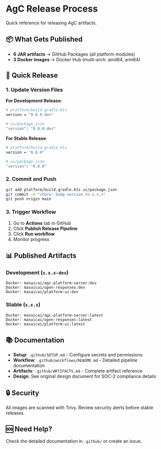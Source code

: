 # AgC Release Process

Quick reference for releasing AgC artifacts.

## 📦 What Gets Published

- **6 JAR artifacts** → GitHub Packages (all platform modules)
- **3 Docker images** → Docker Hub (multi-arch: amd64, arm64)

## 🚀 Quick Release

### 1. Update Version Files

**For Development Release**:
```bash
# platform/build.gradle.kts
version = "0.8.0-dev"

# ui/package.json
"version": "0.8.0-dev"
```

**For Stable Release**:
```bash
# platform/build.gradle.kts
version = "0.8.0"

# ui/package.json
"version": "0.8.0"
```

### 2. Commit and Push
```bash
git add platform/build.gradle.kts ui/package.json
git commit -m "chore: bump version to x.x.x"
git push origin main
```

### 3. Trigger Workflow
1. Go to **Actions** tab in GitHub
2. Click **Publish Release Pipeline**
3. Click **Run workflow**
4. Monitor progress

## 📊 Published Artifacts

### Development (`x.x.x-dev`)
```
Docker: masaicai/agc-platform-server:dev
Docker: masaicai/open-responses:dev
Docker: masaicai/platform-ui:dev
```

### Stable (`x.x.x`)
```
Docker: masaicai/agc-platform-server:latest
Docker: masaicai/open-responses:latest
Docker: masaicai/platform-ui:latest
```

## 📚 Documentation

- **Setup**: `.github/SETUP.md` - Configure secrets and permissions
- **Workflow**: `.github/workflows/README.md` - Detailed pipeline documentation
- **Artifacts**: `.github/ARTIFACTS.md` - Complete artifact reference
- **Design**: See original design document for SOC-2 compliance details

## 🔒 Security

All images are scanned with Trivy. Review security alerts before stable releases.

## 🆘 Need Help?

Check the detailed documentation in `.github/` or create an issue.

